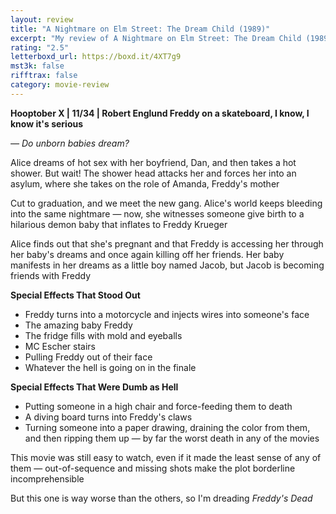 ```yaml
---
layout: review
title: "A Nightmare on Elm Street: The Dream Child (1989)"
excerpt: "My review of A Nightmare on Elm Street: The Dream Child (1989)"
rating: "2.5"
letterboxd_url: https://boxd.it/4XT7g9
mst3k: false
rifftrax: false
category: movie-review
---
```


<b>Hooptober X | 11/34 | Robert Englund
</b>
<b>Freddy on a skateboard, I know, I know it's serious</b>

<i>— Do unborn babies dream?</i>

Alice dreams of hot sex with her boyfriend, Dan, and then takes a hot shower. But wait! The shower head attacks her and forces her into an asylum, where she takes on the role of Amanda, Freddy's mother

Cut to graduation, and we meet the new gang. Alice's world keeps bleeding into the same nightmare — now, she witnesses someone give birth to a hilarious demon baby that inflates to Freddy Krueger

Alice finds out that she's pregnant and that Freddy is accessing her through her baby's dreams and once again killing off her friends. Her baby manifests in her dreams as a little boy named Jacob, but Jacob is becoming friends with Freddy

<b>Special Effects That Stood Out</b>

- Freddy turns into a motorcycle and injects wires into someone's face
- The amazing baby Freddy
- The fridge fills with mold and eyeballs
- MC Escher stairs
- Pulling Freddy out of their face
- Whatever the hell is going on in the finale

<b>Special Effects That Were Dumb as Hell</b>

- Putting someone in a high chair and force-feeding them to death
- A diving board turns into Freddy's claws
- Turning someone into a paper drawing, draining the color from them, and then ripping them up — by far the worst death in any of the movies

This movie was still easy to watch, even if it made the least sense of any of them — out-of-sequence and missing shots make the plot borderline incomprehensible

But this one is way worse than the others, so I'm dreading <i>Freddy's Dead
</i>

